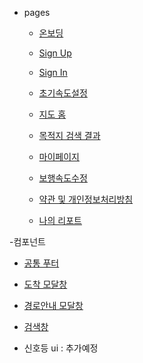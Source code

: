 
- pages
  - [온보딩](https://capstonedesign-hufs.github.io/fe2/views/onboarding.html)
 
  - [Sign Up](https://capstonedesign-hufs.github.io/fe2/views/signup.html)
  - [Sign In](https://capstonedesign-hufs.github.io/fe2/views/signin.html)
 
  - [초기속도설정](https://capstonedesign-hufs.github.io/fe2/views/initial-speed.html)


  - [지도 홈](https://capstonedesign-hufs.github.io/fe2/views/home.html)
  - [목적지 검색 결과](https://capstonedesign-hufs.github.fe2/views/dest-result.html)
 
  - [마이페이지](https://capstonedesign-hufs.github.io/fe2/views/mypage.html)
  - [보행속도수정](https://capstonedesign-hufs.github.io/fe2/views/edit-speed.html)
  - [약관 및 개인정보처리방침](https://capstonedesign-hufs.github.io/fe2/views/terms.html)
  - [나의 리포트](https://capstonedesign-hufs.github.io/fe2/views/myreport.html)


-컴포넌트

  - [공통 푸터](https://capstonedesign-hufs.github.io/fe2/components/layout/bottom-nav.html)

  - [도착 모달창](https://capstonedesign-hufs.github.io/fe2/components/common/arrival-modal.html)
  - [경로안내 모달창](https://capstonedesign-hufs.github.io/fe2/components/common/route-modal.html)
  - [검색창](https://capstonedesign-hufs.github.io/fe2/components/common/search-box.html)
  - 신호등 ui : 추가예정

